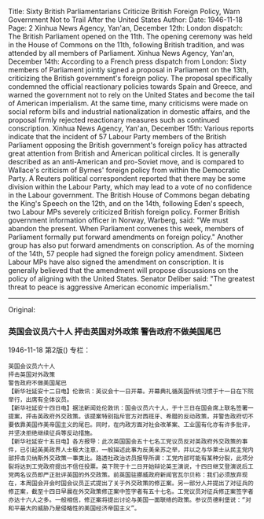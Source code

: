 Title: Sixty British Parliamentarians Criticize British Foreign Policy, Warn Government Not to Trail After the United States
Author:
Date: 1946-11-18
Page: 2
Xinhua News Agency, Yan'an, December 12th: London dispatch: The British Parliament opened on the 11th. The opening ceremony was held in the House of Commons on the 11th, following British tradition, and was attended by all members of Parliament.
Xinhua News Agency, Yan'an, December 14th: According to a French press dispatch from London: Sixty members of Parliament jointly signed a proposal in Parliament on the 13th, criticizing the British government's foreign policy. The proposal specifically condemned the official reactionary policies towards Spain and Greece, and warned the government not to rely on the United States and become the tail of American imperialism. At the same time, many criticisms were made on social reform bills and industrial nationalization in domestic affairs, and the proposal firmly rejected reactionary measures such as continued conscription.
Xinhua News Agency, Yan'an, December 15th: Various reports indicate that the incident of 57 Labour Party members of the British Parliament opposing the British government's foreign policy has attracted great attention from British and American political circles. It is generally described as an anti-American and pro-Soviet move, and is compared to Wallace's criticism of Byrnes' foreign policy from within the Democratic Party. A Reuters political correspondent reported that there may be some division within the Labour Party, which may lead to a vote of no confidence in the Labour government. The British House of Commons began debating the King's Speech on the 12th, and on the 14th, following Eden's speech, two Labour MPs severely criticized British foreign policy. Former British government information officer in Norway, Warberg, said: "We must abandon the present. When Parliament convenes this week, members of Parliament formally put forward amendments on foreign policy." Another group has also put forward amendments on conscription. As of the morning of the 14th, 57 people had signed the foreign policy amendment. Sixteen Labour MPs have also signed the amendment on conscription. It is generally believed that the amendment will propose discussions on the policy of aligning with the United States. Senator Deliber said: "The greatest threat to peace is aggressive American economic imperialism."



<hr /> 

Original: 


### 英国会议员六十人  抨击英国对外政策  警告政府不做美国尾巴

1946-11-18
第2版()
专栏：

    英国会议员六十人
    抨击英国对外政策
    警告政府不做美国尾巴
    【新华社延安十二日电】伦敦讯：英议会十一日开幕。开幕典礼循英国传统习惯于十一日在下院举行，出席有全体议员。
    【新华社延安十四日电】据法新闻处伦敦讯：国会议员六十人，于十三日在国会席上联名签署一提案，抨击英政府外交政策。该提案特别指斥官方对西班牙、希腊的反动政策，并警告政府切不要依靠美国作美帝国主义的尾巴。同时，在内政方面对社会改革案、工业国有化亦有许多批评，并坚决拒绝继续征兵等反动措施。
    【新华社延安十五日电】各方报导：此次英国国会五十七名工党议员反对英政府外交政策的事件，已引起英美政界人士极大注意，一般描述此事为反美亲苏之举，并以之与华莱士从民主党内部抨击贝纳斯外交政策一事类比。路透社政治访员报导所谓：工党内部可能有某种分裂，此项分裂将达到工党政府提出不信任投票。英下院于十二日开始辩论英王演说，十四日继艾登演说后工党两名议员即严正批评英国的外交政策。前英国驻挪威政府新闻官瓦尔贝称：我们必须放弃现在，本周国会开会时国会议员正式提出了关于外交政策的修正案。另一部分人并提出了对征兵的修正案，截至十四日早晨在外交政策修正案中签字者有五十七名。工党议员对征兵修正案签字者亦达十六人之多。一般相信，修正案将提出讨论与美国一面联络的政策。参议员德利堡说：“对和平最大的威胁乃是侵略性的美国经济帝国主义”。
